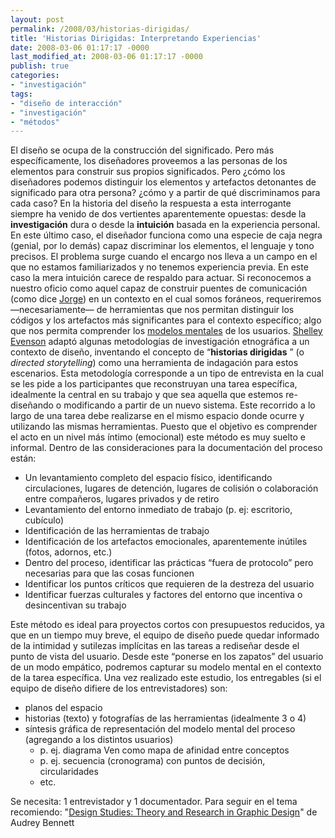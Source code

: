 ```yaml
---
layout: post
permalink: /2008/03/historias-dirigidas/
title: 'Historias Dirigidas: Interpretando Experiencias'
date: 2008-03-06 01:17:17 -0000
last_modified_at: 2008-03-06 01:17:17 -0000
publish: true
categories:
- "investigación"
tags:
- "diseño de interacción"
- "investigación"
- "métodos"
---
```

El diseño se ocupa de la construcción del significado. Pero más específicamente, los diseñadores proveemos a las personas de los elementos para construir sus propios significados. Pero ¿cómo los diseñadores podemos distinguir los elementos y artefactos detonantes de significado para otra persona? ¿cómo y a partir de qué discriminamos para cada caso? En la historia del diseño la respuesta a esta interrogante siempre ha venido de dos vertientes aparentemente opuestas: desde la **investigación** dura o desde la **intuición** basada en la experiencia personal. En este último caso, el diseñador funciona como una especie de caja negra (genial, por lo demás) capaz discriminar los elementos, el lenguaje y tono precisos. El problema surge cuando el encargo nos lleva a un campo en el que no estamos familiarizados y no tenemos experiencia previa. En este caso la mera intuición carece de respaldo para actuar. Si reconocemos a nuestro oficio como aquel capaz de construir puentes de comunicación (como dice [Jorge](http://www.jbarahona.com/2007/04/17/celestial-mechanics/ "cuando habla de Tufte")) en un contexto en el cual somos foráneos, requeriremos —necesariamente— de herramientas que nos permitan distinguir los códigos y los artefactos más significantes para el contexto específico; algo que nos permita comprender los [modelos mentales](http://www.darcy.cl/usabilidad/%c2%bfque-son-los-modelos-mentales/ "lo que dice Darcy al respecto") de los usuarios. [Shelley Evenson](http://www.design.cmu.edu/show_person.php?t=f&id=ShelleyEvenson "Shelley Evenson, School of Design, CMU") adaptó algunas metodologías de investigación etnográfica a un contexto de diseño, inventando el concepto de “**historias dirigidas** ” (o _directed storytelling_) como una herramienta de indagación para estos escenarios. Esta metodología corresponde a un tipo de entrevista en la cual se les pide a los participantes que reconstruyan una tarea específica, idealmente la central en su trabajo y que sea aquella que estemos re-diseñando o modificando a partir de un nuevo sistema. Este recorrido a lo largo de una tarea debe realizarse en el mismo espacio donde ocurre y utilizando las mismas herramientas. Puesto que el objetivo es comprender el acto en un nivel más íntimo (emocional) este método es muy suelto e informal. Dentro de las consideraciones para la documentación del proceso están:

* Un levantamiento completo del espacio físico, identificando circulaciones, lugares de detención, lugares de colisión o colaboración entre compañeros, lugares privados y de retiro
* Levantamiento del entorno inmediato de trabajo (p. ej: escritorio, cubículo)
* Identificación de las herramientas de trabajo
* Identificación de los artefactos emocionales, aparentemente inútiles (fotos, adornos, etc.)
* Dentro del proceso, identificar las prácticas “fuera de protocolo” pero necesarias para que las cosas funcionen
* Identificar los puntos críticos que requieren de la destreza del usuario
* Identificar fuerzas culturales y factores del entorno que incentiva o desincentivan su trabajo

Este método es ideal para proyectos cortos con presupuestos reducidos, ya que en un tiempo muy breve, el equipo de diseño puede quedar informado de la intimidad y sutilezas implícitas en las tareas a rediseñar desde el punto de vista del usuario. Desde este “ponerse en los zapatos” del usuario de un modo empático, podremos capturar su modelo mental en el contexto de la tarea específica. Una vez realizado este estudio, los entregables (si el equipo de diseño difiere de los entrevistadores) son:
* planos del espacio
* historias (texto) y fotografías de las herramientas (idealmente 3 o 4)
* síntesis gráfica de representación del modelo mental del proceso (agregando a los distintos usuarios)
  * p. ej. diagrama Ven como mapa de afinidad entre conceptos
  * p. ej. secuencia (cronograma) con puntos de decisión, circularidades
  * etc.

Se necesita: 1 entrevistador y 1 documentador. Para seguir en el tema recomiendo: "[Design Studies: Theory and Research in Graphic Design](http://books.google.cl/books?id=Zu00m04mba4C "Ficha del libro en Google Books")" de Audrey Bennett

